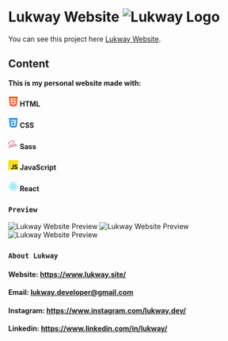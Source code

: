 # Lukway Website <img src="https://github.com/Lukway-developer/Website/tree/gh-pages/images/lukway/logo.svg" alt="Lukway Logo" title="Lukway Logo" height=20/>
You can see this project here [Lukway Website](https://www.lukway.site/).

## Content

**This is my personal website made with:**
#### <img src="https://github.com/Lukway-developer/Logos/blob/master/html.svg" title="HTML Logo" height=20/> HTML
#### <img src="https://github.com/Lukway-developer/Logos/blob/master/css.svg" title="CSS Logo" height=20/> CSS
#### <img src="https://github.com/Lukway-developer/Logos/blob/master/sass.svg" title="Sass Logo" height=20/> Sass
#### <img src="https://github.com/Lukway-developer/Logos/blob/master/js.svg" title="JavaScript Logo" height=20/> JavaScript
#### <img src="https://github.com/Lukway-developer/Logos/blob/master/react.svg" title="React Logo" height=20/> React

### `Preview`

![Lukway Website Preview](https://github.com/Lukway-developer/Projects-Images/blob/master/personal_web/home.png "Preview 1")
![Lukway Website Preview](https://github.com/Lukway-developer/Projects-Images/blob/master/personal_web/about.png "Preview 2")
![Lukway Website Preview](https://github.com/Lukway-developer/Projects-Images/blob/master/personal_web/portfolio.png "Preview 3")

### `About Lukway`

#### Website: https://www.lukway.site/
#### Email: lukway.developer@gmail.com
#### Instagram: https://www.instagram.com/lukway.dev/
#### Linkedin: https://www.linkedin.com/in/lukway/
